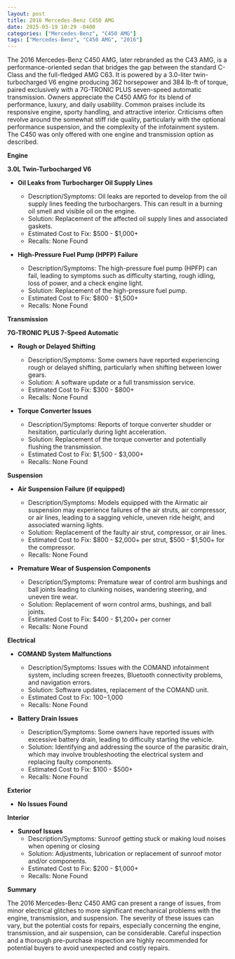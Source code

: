 ```yaml
---
layout: post
title: 2016 Mercedes-Benz C450 AMG
date: 2025-03-19 10:29 -0400
categories: ["Mercedes-Benz", "C450 AMG"]
tags: ["Mercedes-Benz", "C450 AMG", "2016"]
---
```

The 2016 Mercedes-Benz C450 AMG, later rebranded as the C43 AMG, is a performance-oriented sedan that bridges the gap between the standard C-Class and the full-fledged AMG C63. It is powered by a 3.0-liter twin-turbocharged V6 engine producing 362 horsepower and 384 lb-ft of torque, paired exclusively with a 7G-TRONIC PLUS seven-speed automatic transmission. Owners appreciate the C450 AMG for its blend of performance, luxury, and daily usability. Common praises include its responsive engine, sporty handling, and attractive interior. Criticisms often revolve around the somewhat stiff ride quality, particularly with the optional performance suspension, and the complexity of the infotainment system. The C450 was only offered with one engine and transmission option as described.

**Engine**

**3.0L Twin-Turbocharged V6**

*   **Oil Leaks from Turbocharger Oil Supply Lines**
    *   Description/Symptoms: Oil leaks are reported to develop from the oil supply lines feeding the turbochargers. This can result in a burning oil smell and visible oil on the engine.
    *   Solution: Replacement of the affected oil supply lines and associated gaskets.
    *   Estimated Cost to Fix: $500 - $1,000+
    *   Recalls: None Found

*   **High-Pressure Fuel Pump (HPFP) Failure**
    *   Description/Symptoms: The high-pressure fuel pump (HPFP) can fail, leading to symptoms such as difficulty starting, rough idling, loss of power, and a check engine light.
    *   Solution: Replacement of the high-pressure fuel pump.
    *   Estimated Cost to Fix: $800 - $1,500+
    *   Recalls: None Found

**Transmission**

**7G-TRONIC PLUS 7-Speed Automatic**

*   **Rough or Delayed Shifting**
    *   Description/Symptoms: Some owners have reported experiencing rough or delayed shifting, particularly when shifting between lower gears.
    *   Solution: A software update or a full transmission service.
    *   Estimated Cost to Fix: $300 - $800+
    *   Recalls: None Found

*   **Torque Converter Issues**
    *   Description/Symptoms: Reports of torque converter shudder or hesitation, particularly during light acceleration.
    *   Solution: Replacement of the torque converter and potentially flushing the transmission.
    *   Estimated Cost to Fix: $1,500 - $3,000+
    *   Recalls: None Found

**Suspension**

*   **Air Suspension Failure (if equipped)**
    *   Description/Symptoms: Models equipped with the Airmatic air suspension may experience failures of the air struts, air compressor, or air lines, leading to a sagging vehicle, uneven ride height, and associated warning lights.
    *   Solution: Replacement of the faulty air strut, compressor, or air lines.
    *   Estimated Cost to Fix: $800 - $2,000+ per strut, $500 - $1,500+ for the compressor.
    *   Recalls: None Found

*   **Premature Wear of Suspension Components**
    *   Description/Symptoms: Premature wear of control arm bushings and ball joints leading to clunking noises, wandering steering, and uneven tire wear.
    *   Solution: Replacement of worn control arms, bushings, and ball joints.
    *   Estimated Cost to Fix: $400 - $1,200+ per corner
    *   Recalls: None Found

**Electrical**

*   **COMAND System Malfunctions**
    *   Description/Symptoms: Issues with the COMAND infotainment system, including screen freezes, Bluetooth connectivity problems, and navigation errors.
    *   Solution: Software updates, replacement of the COMAND unit.
    *   Estimated Cost to Fix: $100-$1,000
    *   Recalls: None Found

*   **Battery Drain Issues**
    *   Description/Symptoms: Some owners have reported issues with excessive battery drain, leading to difficulty starting the vehicle.
    *   Solution: Identifying and addressing the source of the parasitic drain, which may involve troubleshooting the electrical system and replacing faulty components.
    *   Estimated Cost to Fix: $100 - $500+
    *   Recalls: None Found

**Exterior**

*   **No Issues Found**

**Interior**

*   **Sunroof Issues**
    * Description/Symptoms: Sunroof getting stuck or making loud noises when opening or closing
    * Solution: Adjustments, lubrication or replacement of sunroof motor and/or components.
    * Estimated Cost to Fix: $200 - $1,000+
    * Recalls: None Found

**Summary**

The 2016 Mercedes-Benz C450 AMG can present a range of issues, from minor electrical glitches to more significant mechanical problems with the engine, transmission, and suspension. The severity of these issues can vary, but the potential costs for repairs, especially concerning the engine, transmission, and air suspension, can be considerable. Careful inspection and a thorough pre-purchase inspection are highly recommended for potential buyers to avoid unexpected and costly repairs.


